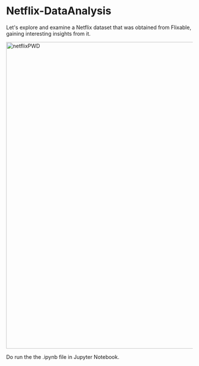 # Netflix-DataAnalysis
 Let's explore and examine a Netflix dataset that was obtained from Flixable, gaining interesting insights from it.
 
<img width="827" alt="netflixPWD" src="https://user-images.githubusercontent.com/88428142/196171485-428e91d9-c791-4a7d-a75c-0e13b3e458b1.png">

Do run the the .ipynb file in Jupyter Notebook. 
